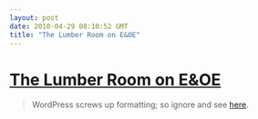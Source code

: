```yaml
---
layout: post
date: 2010-04-29 08:10:52 GMT
title: "The Lumber Room on E&OE"
---
```

# [The Lumber Room on E&OE](http://shreevatsa.wordpress.com/2010/04/28/eoe/)

> WordPress screws up formatting; so ignore and see [here](http://mathforum.org/~josh/ogdenash.html).